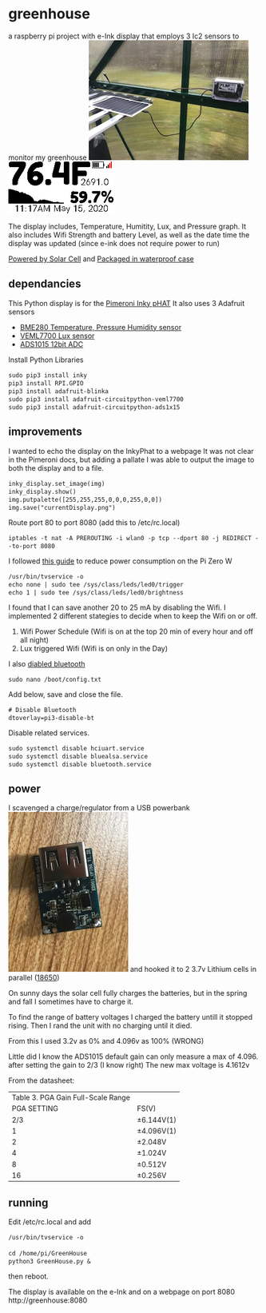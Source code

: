 # greenhouse
a raspberry pi project with e-Ink display that employs 3 Ic2 sensors to monitor my greenhouse
![running in the greenhouse](https://raw.githubusercontent.com/mcmspark/greenhouse/master/image3.jpg)
![e-ink display](https://raw.githubusercontent.com/mcmspark/greenhouse/master/currentDisplay.png)

The display includes, Temperature, Humitity, Lux, and Pressure graph.  It also includes Wifi Strength and battery Level, as well as the date time the display was updated (since e-ink does not require power to run)

[Powered by Solar Cell](https://www.amazon.com/gp/product/B01MCXZJ8Y/ref=ppx_yo_dt_b_asin_title_o05_s00?ie=UTF8&psc=1) and 
[Packaged in waterproof case](https://www.amazon.com/gp/product/B07C97HXX8/ref=ppx_yo_dt_b_asin_title_o00_s00?ie=UTF8&psc=1)

## dependancies
This Python display is for the [Pimeroni Inky pHAT](https://learn.pimoroni.com/tutorial/sandyj/getting-started-with-inky-phat)
It also uses 3 Adafruit sensors
- [BME280 Temperature, Pressure Humidity sensor](https://www.adafruit.com/product/2652)
- [VEML7700 Lux sensor](https://www.adafruit.com/product/4162)
- [ADS1015 12bit ADC](https://www.adafruit.com/product/1083)

Install Python Libraries
```
sudo pip3 install inky
pip3 install RPI.GPIO
pip3 install adafruit-blinka
sudo pip3 install adafruit-circuitpython-veml7700
sudo pip3 install adafruit-circuitpython-ads1x15
```

## improvements
I wanted to echo the display on the InkyPhat to a webpage
It was not clear in the Pimeroni docs, but adding a pallate I was able to output the image to both the display and to a file.
```
inky_display.set_image(img)
inky_display.show()
img.putpalette([255,255,255,0,0,0,255,0,0])
img.save("currentDisplay.png")
```

Route port 80 to port 8080 (add this to /etc/rc.local)
```
iptables -t nat -A PREROUTING -i wlan0 -p tcp --dport 80 -j REDIRECT --to-port 8080
```

I followed [this guide](https://www.jeffgeerling.com/blogs/jeff-geerling/raspberry-pi-zero-conserve-energy) to reduce power consumption on the Pi Zero W
```
/usr/bin/tvservice -o
echo none | sudo tee /sys/class/leds/led0/trigger
echo 1 | sudo tee /sys/class/leds/led0/brightness
```
I found that I can save another 20 to 25 mA by disabling the Wifi.
I implemented 2 different stategies to decide when to keep the Wifi on or off.
1) Wifi Power Schedule (Wifi is on at the top 20 min of every hour and off all night)
2) Lux triggered Wifi (Wifi is on only in the Day)

I also [diabled bluetooth](https://scribles.net/disabling-bluetooth-on-raspberry-pi/)
```
sudo nano /boot/config.txt
```
Add below, save and close the file.
```
# Disable Bluetooth
dtoverlay=pi3-disable-bt
```
Disable related services.
```
sudo systemctl disable hciuart.service
sudo systemctl disable bluealsa.service
sudo systemctl disable bluetooth.service
```

## power
I scavenged a charge/regulator from a USB powerbank
![USB regulator](https://raw.githubusercontent.com/mcmspark/greenhouse/master/image2.jpg)
and hooked it to 2 3.7v Lithium cells in parallel ([18650](https://www.18650batterystore.com/18650-p/samsung-25r-18650.htm))

On sunny days the solar cell fully charges the batteries, but in the spring and fall I sometimes have to charge it.

To find the range of battery voltages I charged the battery untill it stopped rising.  Then I rand the unit with no charging until it died.

From this I used 3.2v as 0%
and 4.096v as 100% (WRONG)

Little did I know the ADS1015 default gain can only measure a max of 4.096.
after setting the gain to 2/3 (I know right)
The new max voltage is 4.1612v

From the datasheet:
<table>
<tr><td>Table 3. PGA Gain Full-Scale Range</td></tr>
  <tr><td>PGA SETTING</td><td>FS(V)</td></tr>
  <tr><td>2/3</td><td>±6.144V(1)</td></tr>
  <tr><td>1</td><td>±4.096V(1)</td></tr>
  <tr><td>2</td><td>±2.048V</td></tr>
  <tr><td>4</td><td>±1.024V</td></tr>
  <tr><td>8</td><td>±0.512V</td></tr>
  <tr><td>16</td><td>±0.256V</td></tr>
</table>

## running
Edit /etc/rc.local and add
```
/usr/bin/tvservice -o

cd /home/pi/GreenHouse
python3 GreenHouse.py &
```
then reboot.

The display is available on the e-Ink and on a webpage on port 8080  http://greenhouse:8080

